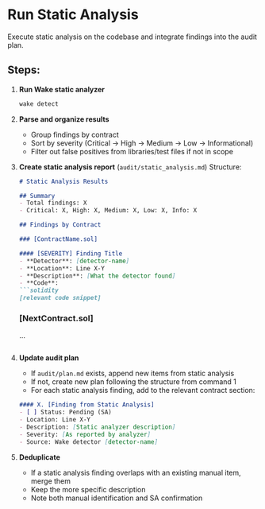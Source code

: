 # Run Static Analysis

Execute static analysis on the codebase and integrate findings into the audit plan.

## Steps:

1. **Run Wake static analyzer**
   ```bash
   wake detect
   ```

2. **Parse and organize results**
   - Group findings by contract
   - Sort by severity (Critical → High → Medium → Low → Informational)
   - Filter out false positives from libraries/test files if not in scope

3. **Create static analysis report** (`audit/static_analysis.md`)
   Structure:
   ```markdown
   # Static Analysis Results

   ## Summary
   - Total findings: X
   - Critical: X, High: X, Medium: X, Low: X, Info: X

   ## Findings by Contract

   ### [ContractName.sol]

   #### [SEVERITY] Finding Title
   - **Detector**: [detector-name]
   - **Location**: Line X-Y
   - **Description**: [What the detector found]
   - **Code**:
   ```solidity
   [relevant code snippet]
   ```

   ### [NextContract.sol]
   ...
   ```

4. **Update audit plan**
   - If `audit/plan.md` exists, append new items from static analysis
   - If not, create new plan following the structure from command 1
   - For each static analysis finding, add to the relevant contract section:
   ```markdown
   #### X. [Finding from Static Analysis]
   - [ ] Status: Pending (SA)
   - Location: Line X-Y
   - Description: [Static analyzer description]
   - Severity: [As reported by analyzer]
   - Source: Wake detector [detector-name]
   ```

5. **Deduplicate**
   - If a static analysis finding overlaps with an existing manual item, merge them
   - Keep the more specific description
   - Note both manual identification and SA confirmation